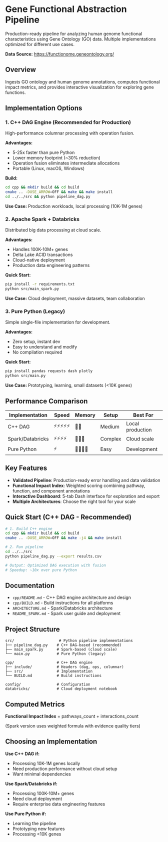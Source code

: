 # Gene Functional Abstraction Pipeline

Production-ready pipeline for analyzing human genome functional characteristics using Gene Ontology (GO) data. Multiple implementations optimized for different use cases.

**Data Source:** https://functionome.geneontology.org/

## Overview

Ingests GO ontology and human genome annotations, computes functional impact metrics, and provides interactive visualization for exploring gene functions.

## Implementation Options

### 1. **C++ DAG Engine (Recommended for Production)**
High-performance columnar processing with operation fusion.

**Advantages:**
- 5-25x faster than pure Python
- Lower memory footprint (~30% reduction)
- Operation fusion eliminates intermediate allocations
- Portable (Linux, macOS, Windows)

**Build:**
```bash
cd cpp && mkdir build && cd build
cmake .. -DUSE_ARROW=OFF && make && make install
cd ../../src && python pipeline_dag.py
```

**Use Case:** Production workloads, local processing (10K-1M genes)

### 2. **Apache Spark + Databricks**
Distributed big data processing at cloud scale.

**Advantages:**
- Handles 100K-10M+ genes
- Delta Lake ACID transactions
- Cloud-native deployment
- Production data engineering patterns

**Quick Start:**
```bash
pip install -r requirements.txt
python src/main_spark.py
```

**Use Case:** Cloud deployment, massive datasets, team collaboration

### 3. **Pure Python (Legacy)**
Simple single-file implementation for development.

**Advantages:**
- Zero setup, instant dev
- Easy to understand and modify
- No compilation required

**Quick Start:**
```bash
pip install pandas requests dash plotly
python src/main.py
```

**Use Case:** Prototyping, learning, small datasets (<10K genes)

## Performance Comparison

| Implementation | Speed | Memory | Setup | Best For |
|---------------|-------|--------|-------|----------|
| C++ DAG | ⚡⚡⚡⚡⚡ | 💾💾 | Medium | Local production |
| Spark/Databricks | ⚡⚡⚡⚡ | 💾💾💾 | Complex | Cloud scale |
| Pure Python | ⚡ | 💾💾💾💾 | Easy | Development |

## Key Features

- **Validated Pipeline**: Production-ready error handling and data validation
- **Functional Impact Index**: Weighted scoring combining pathway, function, and component annotations
- **Interactive Dashboard**: 5-tab Dash interface for exploration and export
- **Multiple Architectures**: Choose the right tool for your scale

## Quick Start (C++ DAG - Recommended)

```bash
# 1. Build C++ engine
cd cpp && mkdir build && cd build
cmake .. -DUSE_ARROW=OFF && make -j4 && make install

# 2. Run pipeline
cd ../../src
python pipeline_dag.py --export results.csv

# Output: Optimized DAG execution with fusion
# Speedup: ~10x over pure Python
```

## Documentation

- `cpp/README.md` - C++ DAG engine architecture and design
- `cpp/BUILD.md` - Build instructions for all platforms
- `ARCHITECTURE.md` - Spark/Databricks architecture
- `README_SPARK.md` - Spark user guide and deployment

## Project Structure

```
src/                    # Python pipeline implementations
├── pipeline_dag.py    # C++ DAG-based (recommended)
├── main_spark.py      # Spark-based (cloud scale)
└── main.py            # Pure Python (legacy)

cpp/                   # C++ DAG engine
├── include/           # Headers (dag, ops, columnar)
├── src/               # Implementation
└── BUILD.md           # Build instructions

config/                # Configuration
databricks/            # Cloud deployment notebook
```

## Computed Metrics

**Functional Impact Index** = pathways_count + interactions_count

(Spark version uses weighted formula with evidence quality tiers)

## Choosing an Implementation

**Use C++ DAG if:**
- Processing 10K-1M genes locally
- Need production performance without cloud setup
- Want minimal dependencies

**Use Spark/Databricks if:**
- Processing 100K-10M+ genes
- Need cloud deployment
- Require enterprise data engineering features

**Use Pure Python if:**
- Learning the pipeline
- Prototyping new features
- Processing <10K genes
